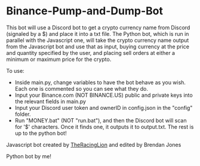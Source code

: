 # Binance-Pump-and-Dump-Bot

This bot will use a Discord bot to get a crypto currency name from Discord (signaled by a $) and place it into a txt file. The Python bot, which is run in parallel with the Javascript one, will take the crypto currency name output from the Javascript bot and use that as input, buying currency at the price and quantity specified by the user, and placing sell orders at either a minimum or maximum price for the crypto.

To use:
- Inside main.py, change variables to have the bot behave as you wish. Each one is commented so you can see what they do.
- Input your Binance.com (NOT BINANCE.US) public and private keys into the relevant fields in main.py
- Input your Discord user token and ownerID in config.json in the "config" folder.
- Run "MONEY.bat" (NOT "run.bat"), and then the Discord bot will scan for '$' characters. Once it finds one, it outputs it to output.txt. The rest is up to the python bot!

Javascript bot created by [TheRacingLion](https://github.com/TheRacingLion) and edited by Brendan Jones

Python bot by me!
